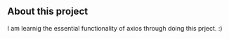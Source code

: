 ## About this project


I am learnig the essential functionality of axios through doing this prject. :)
